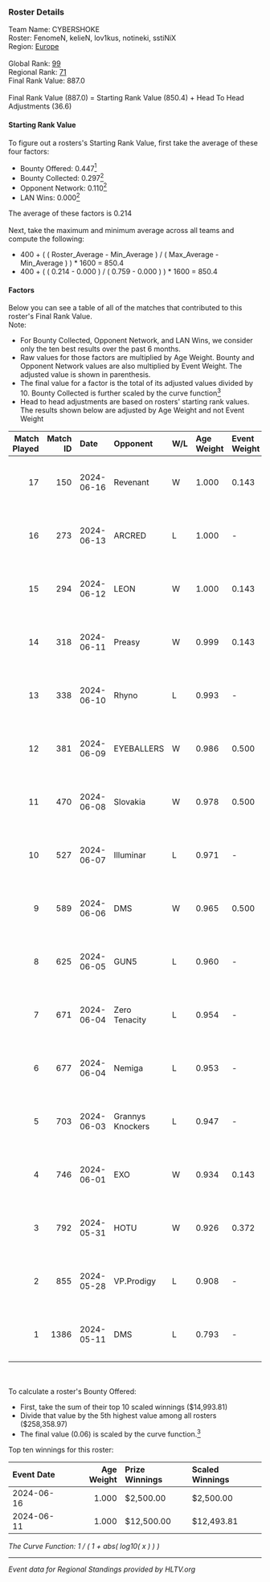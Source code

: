 ### Roster Details<br />
Team Name: CYBERSHOKE<br />
Roster: FenomeN, kelieN, lov1kus, notineki, sstiNiX<br />
Region: [Europe]( ../standings_europe.md)<br />
<br />
Global Rank: [99](../standings_global.md)<br />
Regional Rank: [71]( ../standings_europe.md)<br />
Final Rank Value:  887.0<br />
<br />
Final Rank Value (887.0) = Starting Rank Value (850.4) + Head To Head Adjustments (36.6)<br />

#### Starting Rank Value<br />
To figure out a rosters's Starting Rank Value, first take the average of these four factors:<br />
- Bounty Offered: 0.447[<sup>1</sup>](#table2)
- Bounty Collected: 0.297[<sup>2</sup>](#table1)
- Opponent Network: 0.110[<sup>2</sup>](#table1)
- LAN Wins: 0.000[<sup>2</sup>](#table1)

The average of these factors is 0.214<br />
<br />
Next, take the maximum and minimum average across all teams and compute the following:<br />
- 400 + ( ( Roster_Average - Min_Average ) / ( Max_Average - Min_Average ) ) * 1600 = 850.4
- 400 + ( ( 0.214 - 0.000 ) / ( 0.759 - 0.000 ) ) * 1600 = 850.4


#### Factors<br />
Below you can see a table of all of the matches that contributed to this roster's Final Rank Value.<br />
Note:<br />

- For Bounty Collected, Opponent Network, and LAN Wins, we consider only the ten best results over the past 6 months.
- Raw values for those factors are multiplied by Age Weight. Bounty and Opponent Network values are also multiplied by Event Weight. The adjusted value is shown in parenthesis.
- The final value for a factor is the total of its adjusted values divided by 10. Bounty Collected is further scaled by the curve function[<sup>3</sup>](#curveFunction)
- Head to head adjustments are based on rosters' starting rank values. The results shown below are adjusted by Age Weight and not Event Weight
<span id="table1"></span><br />


| Match Played | Match ID | Date       | Opponent         | W/L | Age Weight | Event Weight | Bounty Collected | Opponent Network | LAN Wins  | H2H Adj. | Roster                                      |
| -: | -: | :- | :- | :- | :- | :- | :- | :- | :- | -: | :- |
|           17 |      150 | 2024-06-16 | Revenant         | W   | 1.000      | 0.143        | 0.035 (0.005)    | 0.285 (0.041)    | 0 (0.000) |    13.42 | FenomeN, kelieN, lov1kus, notineki, sstiNiX |
|           16 |      273 | 2024-06-13 | ARCRED           | L   | 1.000      | -            | -                | -                | -         |   -12.12 | FenomeN, kelieN, lov1kus, notineki, sstiNiX |
|           15 |      294 | 2024-06-12 | LEON             | W   | 1.000      | 0.143        | 0.010 (0.001)    | 0.167 (0.024)    | 0 (0.000) |     9.26 | FenomeN, kelieN, lov1kus, notineki, sstiNiX |
|           14 |      318 | 2024-06-11 | Preasy           | W   | 0.999      | 0.143        | 0.012 (0.002)    | 0.176 (0.025)    | 0 (0.000) |    12.79 | FenomeN, kelieN, lov1kus, notineki, sstiNiX |
|           13 |      338 | 2024-06-10 | Rhyno            | L   | 0.993      | -            | -                | -                | -         |    -7.70 | FenomeN, kelieN, lov1kus, notineki, sstiNiX |
|           12 |      381 | 2024-06-09 | EYEBALLERS       | W   | 0.986      | 0.500        | 0.009 (0.004)    | 0.646 (0.319)    | 0 (0.000) |    19.46 | FenomeN, kelieN, lov1kus, notineki, sstiNiX |
|           11 |      470 | 2024-06-08 | Slovakia         | W   | 0.978      | 0.500        | 0.045 (0.022)    | 0.891 (0.436)    | 0 (0.000) |    20.00 | FenomeN, kelieN, lov1kus, notineki, sstiNiX |
|           10 |      527 | 2024-06-07 | Illuminar        | L   | 0.971      | -            | -                | -                | -         |   -11.79 | FenomeN, kelieN, lov1kus, notineki, sstiNiX |
|            9 |      589 | 2024-06-06 | DMS              | W   | 0.965      | 0.500        | 0.005 (0.002)    | 0.471 (0.227)    | 0 (0.000) |    21.07 | FenomeN, kelieN, lov1kus, notineki, sstiNiX |
|            8 |      625 | 2024-06-05 | GUN5             | L   | 0.960      | -            | -                | -                | -         |    -7.14 | FenomeN, kelieN, lov1kus, notineki, sstiNiX |
|            7 |      671 | 2024-06-04 | Zero Tenacity    | L   | 0.954      | -            | -                | -                | -         |    -4.05 | FenomeN, kelieN, lov1kus, notineki, sstiNiX |
|            6 |      677 | 2024-06-04 | Nemiga           | L   | 0.953      | -            | -                | -                | -         |    -3.33 | FenomeN, kelieN, lov1kus, notineki, sstiNiX |
|            5 |      703 | 2024-06-03 | Grannys Knockers | L   | 0.947      | -            | -                | -                | -         |   -14.73 | FenomeN, kelieN, lov1kus, notineki, sstiNiX |
|            4 |      746 | 2024-06-01 | EXO              | W   | 0.934      | 0.143        | 0.019 (0.003)    | 0.139 (0.019)    | 0 (0.000) |    12.85 | FenomeN, kelieN, lov1kus, notineki, sstiNiX |
|            3 |      792 | 2024-05-31 | HOTU             | W   | 0.926      | 0.372        | 0.010 (0.003)    | 0.037 (0.013)    | 0 (0.000) |     9.16 | FenomeN, kelieN, lov1kus, notineki, sstiNiX |
|            2 |      855 | 2024-05-28 | VP.Prodigy       | L   | 0.908      | -            | -                | -                | -         |    -9.35 | FenomeN, kelieN, lov1kus, notineki, sstiNiX |
|            1 |     1386 | 2024-05-11 | DMS              | L   | 0.793      | -            | -                | -                | -         |   -11.23 | FenomeN, kelieN, lov1kus, notineki, sstiNiX |

<br />
<span id="table2"></span><br />
To calculate a roster's Bounty Offered:<br />

- First, take the sum of their top 10 scaled winnings ($14,993.81)
- Divide that value by the 5th highest value among all rosters ($258,358.97)
- The final value (0.06) is scaled by the curve function.[<sup>3</sup>](#curveFunction)

Top ten winnings for this roster:<br />

| Event Date | Age Weight | Prize Winnings | Scaled Winnings |
| :- | -: | :- | :- |
| 2024-06-16 |      1.000 | $2,500.00      | $2,500.00       |
| 2024-06-11 |      1.000 | $12,500.00     | $12,493.81      |


<span id="curveFunction"></span>_The Curve Function: 1 / ( 1 + abs( log10( x ) ) )_<br />

---
_Event data for Regional Standings provided by HLTV.org_<br />
